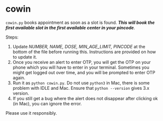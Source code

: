 # cowin

`cowin.py` books appointment as soon as a slot is found. **_This will book the first available slot in the first available center in your pincode_**.

Steps:
1. Update _NUMBER, NAME, DOSE, MIN_AGE_LIMIT, PINCODE_ at the bottom of the file before running this. Instructions are provided on how to update it.
2. Once you receive an alert to enter OTP, you will get the OTP on your phone which you will have to enter in your terminal. Sometimes you might get logged out over time, and you will be prompted to enter OTP again. 
3. Run it as `python cowin.py`. Do not use `python3` in Mac, there is some problem with IDLE and Mac. Ensure that `python --version` gives 3.x version.
4. If you still get a bug where the alert does not disappear after clicking ok (in Mac), you can ignore the error.

Please use it responsibly.

